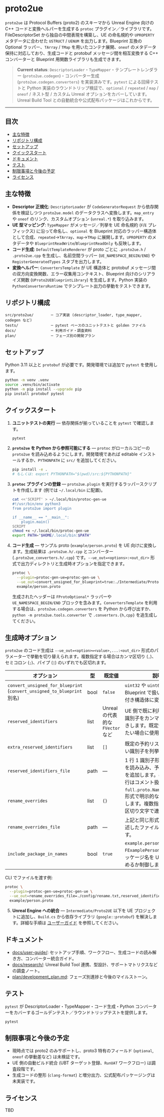 # proto2ue

`proto2ue` は Protocol Buffers (proto2) のスキーマから Unreal Engine 向けの C++ コードと変換ヘルパーを生成する `protoc` プラグイン／ライブラリです。FileDescriptorSet から独自の中間表現を構築し、UE の命名規約や `UPROPERTY` メタデータに合わせた `USTRUCT` / `UENUM` を出力します。Blueprint 互換の Optional ラッパー、`TArray` / `TMap` を用いたコンテナ展開、`oneof` のメタデータ保持に対応しており、生成コードと protobuf メッセージ間を相互変換する C++ コンバーターと Blueprint 用関数ライブラリも生成できます。

> **Current status**: `DescriptorLoader`・`TypeMapper`・テンプレートレンダラー (`proto2ue.codegen`)・コンバーター生成 (`proto2ue.codegen.converters`) を実装済みです。`pytest` による回帰テストと Python 実装のラウンドトリップ検証で、`optional` / `repeated` / `map` / `oneof` / ネスト型 / カスタム Unreal オプションをカバーしています。Unreal Build Tool との自動統合や公式配布パッケージはこれからです。

---

## 目次

- [主な特徴](#主な特徴)
- [リポジトリ構成](#リポジトリ構成)
- [セットアップ](#セットアップ)
- [クイックスタート](#クイックスタート)
- [ドキュメント](#ドキュメント)
- [テスト](#テスト)
- [制限事項と今後の予定](#制限事項と今後の予定)
- [ライセンス](#ライセンス)

## 主な特徴

- **Descriptor 正規化**: `DescriptorLoader` が `CodeGeneratorRequest` から依存関係を検証しつつ `proto2ue.model` のデータクラスへ変換します。`map_entry` や `oneof` のリンク、カスタムオプション (`unreal.*`) を取り込みます。
- **UE 型マッピング**: `TypeMapper` がメッセージ／列挙を UE 命名規約 (`F`/`E` プレフィックス) に沿って命名し、`optional` を Blueprint 対応のラッパー構造体として合成、`repeated`→`TArray`、`map`→`TMap` に展開します。`UPROPERTY` のメタデータや `BlueprintReadWrite`/`BlueprintReadOnly` も反映します。
- **コード生成**: `DefaultTemplateRenderer` が proto ごとに `.proto2ue.h` / `.proto2ue.cpp` を生成し、名前空間ラッパー (`UE_NAMESPACE_BEGIN/END`) や `RegisterGeneratedTypes` スタブを出力します。
- **変換ヘルパー**: `ConvertersTemplate` が UE 構造体と protobuf メッセージ間の双方向変換関数、エラー収集用コンテキスト、Blueprint 向けのシリアライズ関数 (`UProto2UEBlueprintLibrary`) を生成します。Python 実装の `PythonConvertersRuntime` でテンプレート出力の挙動をテストできます。

## リポジトリ構成

```
src/proto2ue/        ─ コア実装 (descriptor_loader, type_mapper, codegen など)
tests/               ─ pytest ベースのユニットテストと golden ファイル
docs/                ─ 利用ガイド・調査資料
plan/                ─ フェーズ別の開発プラン
```

## セットアップ

Python 3.11 以上と `protobuf` が必要です。開発環境では追加で `pytest` を使用します。

```bash
python -m venv .venv
source .venv/bin/activate
python -m pip install --upgrade pip
pip install protobuf pytest
```

## クイックスタート

1. **ユニットテストの実行** — 依存関係が揃っていることを `pytest` で確認します。

   ```bash
   pytest
   ```

2. **`proto2ue` を Python から参照可能にする** — `protoc` がローカルコピーの `proto2ue` を読み込めるようにします。開発環境であれば editable インストールするか、`PYTHONPATH` に `src/` を追加してください。

   ```bash
   pip install -e .
   # もしくは: export PYTHONPATH="$(pwd)/src:${PYTHONPATH}"
   ```

3. **`protoc` プラグインの登録** — `proto2ue.plugin` を実行するラッパースクリプトを作成します (例では `~/.local/bin` に配置)。

   ```bash
   cat <<'SCRIPT' > ~/.local/bin/protoc-gen-ue
   #!/usr/bin/env python3
   from proto2ue import plugin

   if __name__ == "__main__":
       plugin.main()
   SCRIPT
   chmod +x ~/.local/bin/protoc-gen-ue
   export PATH="$HOME/.local/bin:$PATH"
   ```

4. **コード生成** — サンプル proto (`example/person.proto`) を UE 向けに変換します。生成結果は `.proto2ue.h/.cpp` とコンバーター (`.proto2ue_converters.h/.cpp`) です。`--ue_out=<options>:<out_dir>` 形式で出力ディレクトリと生成時オプションを指定できます。

    ```bash
    protoc \
      --plugin=protoc-gen-ue=protoc-gen-ue \
      --ue_out=convert_unsigned_for_blueprint=true:./Intermediate/Proto2UE \
      example/person.proto
    ```

    生成されたヘッダーは `FProtoOptional*` ラッパーや `UE_NAMESPACE_BEGIN/END` ブロックを含みます。`ConvertersTemplate` を利用する場合は、`proto2ue.codegen.converters` を Python から呼び出すか、`python -m proto2ue.tools.converter` で `.converters.{h,cpp}` を追生成してください。

## 生成時オプション

`proto2ue` のコード生成は `--ue_out=<option>=<value>,...:<out_dir>` 形式のパラメーターで挙動を切り替えられます。複数指定する場合はカンマ区切り (`,`)、セミコロン (`;`)、パイプ (`|`) のいずれでも区切れます。

| オプション | 型 | 既定値 | 説明 |
| -------- | -- | ------ | ---- |
| `convert_unsigned_for_blueprint` (`convert_unsigned_to_blueprint` 別名) | bool | `false` | `uint32` や `uint64` を Blueprint で扱いやすい符号付き構造体に変換します。 |
| `reserved_identifiers` | list | Unreal の代表的な `FVector` など | UE 側で既に利用されている識別子をカンマ区切りで上書きします。既定値を置き換えたい場合に使用します。 |
| `extra_reserved_identifiers` | list | `[]` | 既定の予約リストに追加したい識別子を列挙します。 |
| `reserved_identifiers_file` | path | — | 1 行 1 識別子形式のファイルを読み込み、予約済み識別子を追加します。`#` から始まる行はコメント扱いです。 |
| `rename_overrides` | list | `{}` | `full.proto.Name:UETypeName` 形式で明示的な UE 名を指定します。複数指定する場合は区切り文字で連結します。 |
| `rename_overrides_file` | path | — | 上記と同じ形式を 1 行ずつ記述したファイルを読み込みます。 |
| `include_package_in_names` | bool | `true` | `example.person.Person` → `FExamplePerson` のようにパッケージ名を UE 側の型に含めるか制御します。 |

CLI でファイルを渡す例:

```bash
protoc \
  --plugin=protoc-gen-ue=protoc-gen-ue \
  --ue_out=rename_overrides_file=./config/rename.txt,reserved_identifiers_file=./config/reserved.txt:./Intermediate/Proto2UE \
  example/person.proto
```

5. **Unreal Engine への統合** — `Intermediate/Proto2UE` 以下を UE プロジェクトに追加し、`Build.cs` から依存ライブラリ (`google::protobuf`) を解決します。詳細な手順は [ユーザーガイド](docs/user-guide/README.md) を参照してください。

## ドキュメント

- [docs/user-guide/](docs/user-guide/README.md): セットアップ手順、ワークフロー、生成コードの読み解き方、コンバーター統合ガイド。
- [docs/research/](docs/research/README.md): Unreal Build Tool 連携、型設計、サポートマトリクスなどの調査ノート。
- [plan/development_plan.md](plan/development_plan.md): フェーズ別進捗と今後のマイルストーン。

## テスト

`pytest` が DescriptorLoader・TypeMapper・コード生成・Python コンバーターをカバーするゴールデンテスト／ラウンドトリップテストを提供します。

```bash
pytest
```

## 制限事項と今後の予定

- 現時点では proto2 のみサポートし、proto3 特有のフィールド (`optional`, `oneof` の挙動差など) は未検証です。
- UE 側の自動ビルド統合 (UBT ターゲット登録、`RunUAT` ワークフロー) は調査段階です。
- 生成コードの整形 (`clang-format`) と増分出力、公式配布パッケージングは未実装です。

## ライセンス

TBD
